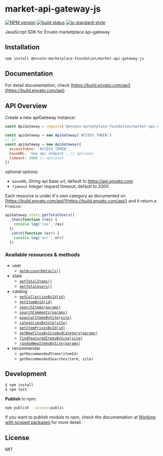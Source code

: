# market-api-gateway-js

[![NPM version][npm-image]][npm-url]
[![build status][travis-image]][travis-url]
[![js-standard-style][standard-image]][standard-url]

JavaScript SDK for Envato marketplace api-gateway

## Installation

```sh
npm install @envato-marketplace-foundation/market-api-gateway-js
```

## Documentation

For detail documentation, check [https://build.envato.com/api](https://build.envato.com/api)

## API Overview

Create a new apiGateway instance:

```js
const ApiGateway = require('@envato-marketplace-foundation/market-api-gateway-js')

const apiGateway = new ApiGateway('ACCESS_TOKEN')
// or
const apiGateway = new ApiGateway({
  accessToken: 'ACCESS_TOKEN',
  baseURL: 'new api endpint', // optional
  timeout: 3000 // optional
})
```

optional options:
  * `baseURL` _String_ api base url, default to https://api.envato.com
  * `timeout` _Integer_ request timeout, default to 2000

Each resource is under it's own category as documented on [https://build.envato.com/api/](https://build.envato.com/api/) and it return a `Promise`:

```js
apiGateway.stats.getTotalUsers()
  .then(function (res) {
    console.log('res', res)
  })
  .catch(function (err) {
    console.log('err', err)
  })
```

### Available resources & methods

* user
  * [`getAccountDetails()`](https://build.envato.com/api/#market_User)
* stats
  * [`getTotalItems()`](https://build.envato.com/api/#market_TotalItems)
  * [`getTotalUsers()`](https://build.envato.com/api/#market_TotalUsers)
* catalog
  * [`getCollectionById(id)`](https://build.envato.com/api/#market_0_Catalog_Collection)
  * [`getItemById(id)`](https://build.envato.com/api/#market_0_Catalog_Item)
  * [`searchItems(params)`](https://build.envato.com/api/#search_GET_search_item_json)
  * [`searchComments(params)`](https://build.envato.com/api/#search_GET_search_comment_json)
  * [`popularItemsBySite(site)`](https://build.envato.com/api/#market_Popular)
  * [`categoriesBySite(site)`](https://build.envato.com/api/#market_Categories)
  * [`getItemPricesById(id)`](https://build.envato.com/api/#!/market/ItemPrices)
  * [`getNewfilesBySiteAndCategory(params)`](https://build.envato.com/api/#!/market/NewFiles)
  * [`findFeaturedItemsBySite(site)`](https://build.envato.com/api/#market_Features)
  * [`randomNewItemsBySite(params)`](https://build.envato.com/api/#market_RandomNewFiles)
* recommender
  * `getRecommendedItems(itemId)`
  * `getRecommendedSearches(term, site)`

## Development

```sh
$ npm install
$ npm test
```

**Publish** to npm.

```sh
npm publish --access=public
```

If you want to publish module to npm, check the documentation at [Working with scoped packages](https://docs.npmjs.com/getting-started/scoped-packages) for more detail.

## License

MIT

[npm-image]: https://img.shields.io/npm/v/@envato-marketplace-foundation/market-api-gateway-js.svg?style=flat-square
[npm-url]: https://npmjs.org/package/@envato-marketplace-foundation/market-api-gateway-js
[travis-image]: https://img.shields.io/travis/envato/market-api-gateway-js/master.svg?style=flat-square
[travis-url]: https://travis-ci.org/envato/market-api-gateway-js
[standard-image]: https://img.shields.io/badge/code%20style-standard-brightgreen.svg?style=flat-square
[standard-url]: https://github.com/feross/standard
